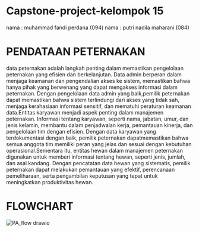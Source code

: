 # Capstone-project-kelompok 15
nama : muhammad fandi perdana (094)
nama : putri nadila maharani (084)


# PENDATAAN PETERNAKAN
data peternakan adalah langkah penting dalam memastikan pengelolaan peternakan yang efisien dan berkelanjutan. Data admin berperan dalam menjaga keamanan dan pengendalian akses ke sistem, memastikan bahwa hanya pihak yang berwenang yang dapat mengakses informasi dalam peternakan. Dengan pengelolaan data admin yang baik,pemilik peternakan dapat memastikan bahwa sistem terlindungi dari akses yang tidak sah, menjaga kerahasiaan informasi sensitif, dan mematuhi peraturan 
keamanan data.Entitas karyawan menjadi aspek penting dalam manajemen peternakan. Informasi tentang karyawan, seperti nama, jabatan, umur, dan jenis kelamin, membantu dalam penjadwalan kerja, pemantauan kinerja, dan pengelolaan tim dengan efisien. Dengan data karyawan yang terdokumentasi dengan baik, pemilik peternakan dapatmemastikan bahwa semua anggota tim memiliki peran yang jelas dan sesuai dengan kebutuhan operasional.Sementara itu, entitas hewan dalam manajemen peternakan digunakan untuk memberi informasi tentang hewan, seperti jenis, jumlah, dan asal kandang. Dengan pencatatan data hewan yang sistematis, pemilik peternakan dapat melakukan pemantauan yang efektif, perencanaan pemeliharaan, serta pengambilan keputusan yang tepat untuk meningkatkan 
produktivitas hewan.


# FLOWCHART
![PA_flow drawio](https://github.com/muhammadFandi12/PA_PBO/assets/127529693/65b3f2c0-b9f2-45c6-bcc8-9b61d3ac27ff)
